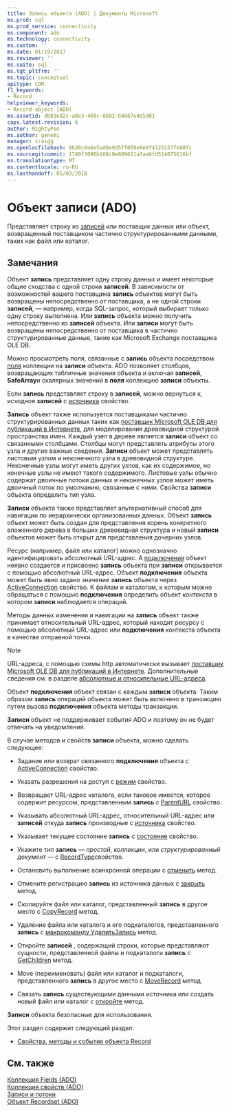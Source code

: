 ```yaml
---
title: Запись объекта (ADO) | Документы Microsoft
ms.prod: sql
ms.prod_service: connectivity
ms.component: ado
ms.technology: connectivity
ms.custom: ''
ms.date: 01/19/2017
ms.reviewer: ''
ms.suite: sql
ms.tgt_pltfrm: ''
ms.topic: conceptual
apitype: COM
f1_keywords:
- Record
helpviewer_keywords:
- Record object [ADO]
ms.assetid: db83ed2c-a8e3-460c-8682-64667e4d5d01
caps.latest.revision: 6
author: MightyPen
ms.author: genemi
manager: craigg
ms.openlocfilehash: 0bd0c6e6e5ad0e9d5ff059e0e9f4125137fb08fc
ms.sourcegitcommit: 1740f3090b168c0e809611a7aa6fd514075616bf
ms.translationtype: MT
ms.contentlocale: ru-RU
ms.lasthandoff: 05/03/2018
---
```

# <a name="record-object-ado"></a>Объект записи (ADO)
Представляет строку из [записей](../../../ado/reference/ado-api/recordset-object-ado.md) или поставщик данных или объект, возвращенный поставщиком частично структурированными данными, таких как файл или каталог.  
  
## <a name="remarks"></a>Замечания  
 Объект **запись** представляет одну строку данных и имеет некоторые общие сходства с одной строки **записей**. В зависимости от возможностей вашего поставщика **запись** объектов могут быть возвращены непосредственно от поставщика, а не одной строки **записей**, — например, когда SQL-запрос, который выбирает только одну строку выполнена. Или **запись** объекта можно получить непосредственно из **записей** объекта. Или **записи** могут быть возвращены непосредственно от поставщика в частично структурированные данные, такие как Microsoft Exchange поставщика OLE DB.  
  
 Можно просмотреть поля, связанные с **запись** объекта посредством [поля](../../../ado/reference/ado-api/fields-collection-ado.md) коллекции на **записи** объекта. ADO позволяет столбцов, возвращающих табличные значения объекта и включая **записей**, **SafeArray**и скалярных значений в **поля** коллекцию **записи** объекты.  
  
 Если **запись** представляет строку в **записей**, можно вернуться к, исходное **записей** с [источника](../../../ado/reference/ado-api/source-property-ado-record.md) свойство.  
  
 **Запись** объект также используется поставщиками частично структурированных данных таких как [поставщик Microsoft OLE DB для публикаций в Интернете](../../../ado/guide/appendixes/microsoft-ole-db-provider-for-internet-publishing.md), для моделирования древовидной структурой пространства имен. Каждый узел в дереве является **записи** объект со связанными столбцами. Столбцы могут представлять атрибуты этого узла и другие важные сведения. **Записи** объект может представлять листовым узлом и неконечного узла в древовидной структуре. Неконечные узлы могут иметь других узлов, как их содержимое, но конечные узлы не имеют такого содержимого. Листовые узлы обычно содержат двоичные потоки данных и неконечных узлов может иметь двоичный поток по умолчанию, связанные с ними. Свойства **записи** объекта определить тип узла.  
  
 **Записи** объекта также представляет альтернативный способ для навигации по иерархически организованных данных. Объект **запись** объект может быть создан для представления корень конкретного вложенного дерева в больших древовидная структура и новый **записи** объектов может быть открыт для представления дочерних узлов.  
  
 Ресурс (например, файл или каталог) можно однозначно идентифицировать абсолютный URL-адрес. A [подключения](../../../ado/reference/ado-api/connection-object-ado.md) объект неявно создается и присвоено **запись** объекта при **записи** открывается с помощью абсолютный URL-адрес. Объект **подключения** объекта может быть явно задано значение **запись** объекта через [ActiveConnection](../../../ado/reference/ado-api/activeconnection-property-ado.md) свойство. К файлам и каталогам, к которым можно обращаться с помощью **подключения** определить объект *контекста* в котором **записи** наблюдается операций.  
  
 Методы данных изменения и навигации на **запись** объект также принимает относительный URL-адрес, который находит ресурсу с помощью абсолютный URL-адрес или **подключения** контекста объекта в качестве отправной точки.  
  
> [!NOTE]
>  URL-адреса, с помощью схемы http автоматически вызывает [поставщик Microsoft OLE DB для публикаций в Интернете](../../../ado/guide/appendixes/microsoft-ole-db-provider-for-internet-publishing.md). Дополнительные сведения см. в разделе [абсолютные и относительные URL-адреса](../../../ado/guide/data/absolute-and-relative-urls.md).  
  
 Объект **подключения** объект связан с каждым **записи** объекта. Таким образом **запись** операций объекта может быть включено в транзакцию путем вызова **подключения** объекта методы транзакции.  
  
 **Записи** объект не поддерживает события ADO и поэтому он не будет отвечать на уведомления.  
  
 В случае методов и свойств **записи** объекта, можно сделать следующее:  
  
-   Задание или возврат связанного **подключения** объекта с [ActiveConnection](../../../ado/reference/ado-api/activeconnection-property-ado.md) свойство.  
  
-   Указать разрешения на доступ с [режим](../../../ado/reference/ado-api/mode-property-ado.md) свойство.  
  
-   Возвращает URL-адрес каталога, если таковое имеется, которое содержит ресурсом, представленным **запись** с [ParentURL](../../../ado/reference/ado-api/parenturl-property-ado.md) свойство.  
  
-   Указывать абсолютный URL-адрес, относительный URL-адрес или **записей** откуда **запись** производные с [источника](../../../ado/reference/ado-api/source-property-ado-record.md) свойство.  
  
-   Указывает текущее состояние **запись** с [состояние](../../../ado/reference/ado-api/state-property-ado.md) свойство.  
  
-   Укажите тип **запись** — *простой*, *коллекции*, или *структурированный документ* — с [RecordType](../../../ado/reference/ado-api/recordtype-property-ado.md)свойство.  
  
-   Остановить выполнение асинхронной операции с [отменить](../../../ado/reference/ado-api/cancel-method-ado.md) метод.  
  
-   Отмените регистрацию **запись** из источника данных с [закрыть](../../../ado/reference/ado-api/close-method-ado.md) метод.  
  
-   Скопируйте файл или каталог, представленный **запись** в другое место с [CopyRecord](../../../ado/reference/ado-api/copyrecord-method-ado.md) метод.  
  
-   Удаление файла или каталога и его подкаталогов, представленного **запись** с [макрокоманду УдалитьЗапись](../../../ado/reference/ado-api/deleterecord-method-ado.md) метод.  
  
-   Откройте **записей** , содержащий строки, которые представляют сущности, представленной файлы и подкаталоги **запись** с [GetChildren](../../../ado/reference/ado-api/getchildren-method-ado.md) метод.  
  
-   Move (переименовать) файл или каталог и подкаталоги, представленного **запись** в другое место с [MoveRecord](../../../ado/reference/ado-api/moverecord-method-ado.md) метод.  
  
-   Связать **запись** существующими данными источника или создать новый файл или каталог с [откройте](../../../ado/reference/ado-api/open-method-ado-record.md) метод.  
  
 **Записи** объекта безопасные для использования.  
  
 Этот раздел содержит следующий раздел.  
  
-   [Свойства, методы и события объекта Record](../../../ado/reference/ado-api/record-object-properties-methods-and-events.md)  
  
## <a name="see-also"></a>См. также  
 [Коллекция Fields (ADO)](../../../ado/reference/ado-api/fields-collection-ado.md)   
 [Коллекция свойств (ADO)](../../../ado/reference/ado-api/properties-collection-ado.md)   
 [Записи и потоки](../../../ado/guide/data/records-and-streams.md)   
 [Объект Recordset (ADO)](../../../ado/reference/ado-api/recordset-object-ado.md)
